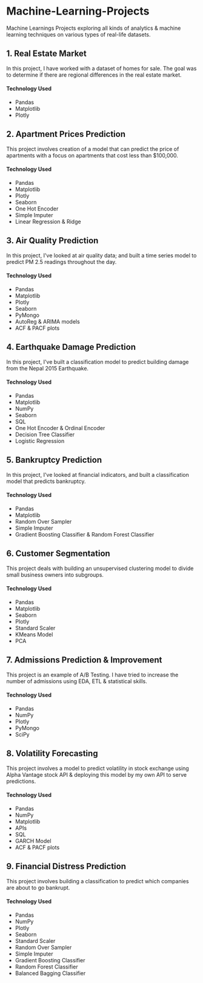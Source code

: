 # Machine-Learning-Projects
Machine Learnings Projects exploring all kinds of analytics & machine learning techniques on various types of real-life datasets.

## 1. Real Estate Market
In this project, I have worked with a dataset of homes for sale. The goal was to determine if there are regional differences in the real estate market.

#### Technology Used
- Pandas
- Matplotlib
- Plotly

## 2. Apartment Prices Prediction
This project involves creation of a model that can predict the price of apartments with a focus on apartments that cost less than $100,000.

#### Technology Used
- Pandas
- Matplotlib
- Plotly
- Seaborn
- One Hot Encoder
- Simple Imputer
- Linear Regression & Ridge

## 3. Air Quality Prediction
In this project, I've looked at air quality data; and built a time series model to predict PM 2.5 readings throughout the day.

#### Technology Used
- Pandas
- Matplotlib
- Plotly
- Seaborn
- PyMongo
- AutoReg & ARIMA models
- ACF & PACF plots

## 4. Earthquake Damage Prediction
In this project, I've built a classification model to predict building damage from the Nepal 2015 Earthquake.

#### Technology Used
- Pandas
- Matplotlib
- NumPy
- Seaborn
- SQL
- One Hot Encoder & Ordinal Encoder
- Decision Tree Classifier
- Logistic Regression

## 5. Bankruptcy Prediction
In this project, I've looked at financial indicators, and built a classification model that predicts bankruptcy.

#### Technology Used
- Pandas
- Matplotlib
- Random Over Sampler
- Simple Imputer
- Gradient Boosting Classifier & Random Forest Classifier

## 6. Customer Segmentation
This project deals with building an unsupervised clustering model to divide small business owners into subgroups.

#### Technology Used
 - Pandas
 - Matplotlib
 - Seaborn
 - Plotly
 - Standard Scaler
 - KMeans Model
 - PCA

## 7. Admissions Prediction & Improvement
This project is an example of A/B Testing. I have tried to increase the number of admissions using EDA, ETL & statistical skills.

#### Technology Used
 - Pandas
 - NumPy
 - Plotly
 - PyMongo
 - SciPy

## 8. Volatility Forecasting
This project involves a model to predict volatility in stock exchange using Alpha Vantage stock API & deploying this model by my own API to serve predictions.

#### Technology Used
 - Pandas
 - NumPy
 - Matplotlib
 - APIs
 - SQL
 - GARCH Model
 - ACF & PACF plots

## 9. Financial Distress Prediction
This project involves building a classification to predict which companies are about to go bankrupt.

#### Technology Used
 - Pandas
 - NumPy
 - Plotly
 - Seaborn
 - Standard Scaler
 - Random Over Sampler
 - Simple Imputer
 - Gradient Boosting Classifier
 - Random Forest Classifier
 - Balanced Bagging Classifier
